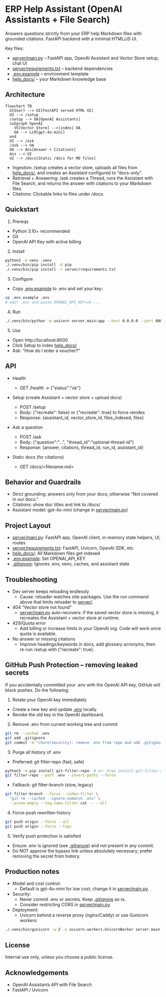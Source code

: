 # ERP Help Assistant (OpenAI Assistants + File Search)

Answers questions strictly from your ERP help Markdown files with grounded citations. FastAPI backend with a minimal HTML/JS UI.

Key files:
- [server/main.py](server/main.py) – FastAPI app, OpenAI Assistant and Vector Store setup, chat UI
- [server/requirements.txt](server/requirements.txt) – backend dependencies
- [.env.example](.env.example) – environment template
- [help_docs/](help_docs) – your Markdown knowledge base


## Architecture

```mermaid
flowchart TB
  U[User] --> UI[FastAPI served HTML UI]
  UI --> /setup
  /setup --> OA[OpenAI Assistants]
  subgraph OpenAI
    VS[Vector Store] -->|index| OA
    OA --> LLM[gpt-4o-mini]
  end
  UI --> /ask
  /ask --> OA
  OA --> Ans[Answer + Citations]
  Ans --> UI
  UI --> /docs[Static /docs for MD files]
```

- Ingestion: /setup creates a vector store, uploads all files from [help_docs/](help_docs), and creates an Assistant configured to “docs-only”.
- Retrieval + Answering: /ask creates a Thread, runs the Assistant with File Search, and returns the answer with citations to your Markdown files.
- Citations: Clickable links to files under /docs.


## Quickstart

1) Prereqs
- Python 3.10+ recommended
- Git
- OpenAI API Key with active billing

2) Install
```bash
python3 -m venv .venv
./.venv/bin/pip install -U pip
./.venv/bin/pip install -r server/requirements.txt
```

3) Configure
- Copy [.env.example](.env.example) to .env and set your key:
```bash
cp .env.example .env
# edit .env and paste OPENAI_API_KEY=sk-...
```

4) Run
```bash
./.venv/bin/python -m uvicorn server.main:app --host 0.0.0.0 --port 8000 --reload --reload-dir server --reload-exclude ".venv/*" --reload-exclude "*/site-packages/*"
```

5) Use
- Open http://localhost:8000
- Click Setup to index [help_docs/](help_docs)
- Ask: “How do I enter a voucher?”


## API

- Health
  - GET /health → {"status":"ok"}

- Setup (create Assistant + vector store + upload docs)
  - POST /setup
  - Body: {"recreate": false} or {"recreate": true} to force reindex
  - Response: {assistant_id, vector_store_id, files_indexed, files}

- Ask a question
  - POST /ask
  - Body: {"question":"...", "thread_id":"optional-thread-id"}
  - Response: {answer, citations, thread_id, run_id, assistant_id}

- Static docs (for citations)
  - GET /docs/<filename.md>


## Behavior and Guardrails

- Strict grounding: answers only from your docs; otherwise “Not covered in our docs.”
- Citations: show doc titles and link to /docs/<file>
- Assistant model: gpt-4o-mini (change in [server/main.py](server/main.py))


## Project Layout

- [server/main.py](server/main.py): FastAPI app, OpenAI client, in-memory state helpers, UI, routes
- [server/requirements.txt](server/requirements.txt): FastAPI, Uvicorn, OpenAI SDK, etc.
- [help_docs/](help_docs): All Markdown files get indexed
- [.env.example](.env.example): Set OPENAI_API_KEY
- [.gitignore](.gitignore): Ignores .env, venv, caches, and assistant state


## Troubleshooting

- Dev server keeps reloading endlessly
  - Cause: reloader watches site-packages. Use the run command above that limits reloader to [server/](server).
- 404 “Vector store not found”
  - [server/main.py](server/main.py) auto-recovers: if the saved vector store is missing, it recreates the Assistant + vector store at runtime.
- 429/Quota error
  - Add billing or increase limits in your OpenAI org. Code will work once quota is available.
- No answer or missing citations
  - Improve headings/keywords in docs, add glossary acronyms, then re-run /setup with {"recreate": true}.


## GitHub Push Protection – removing leaked secrets

If you accidentally committed your .env with the OpenAI API key, GitHub will block pushes. Do the following:

1) Rotate your OpenAI key immediately
- Create a new key and update [.env](.env) locally.
- Revoke the old key in the OpenAI dashboard.

2) Remove .env from current working tree and commit
```bash
git rm --cached .env
git add .gitignore
git commit -m "chore(security): remove .env from repo and add .gitignore"
```

3) Purge all history of .env
- Preferred: git filter-repo (fast, safe)
```bash
python3 -m pip install git-filter-repo  # or: brew install git-filter-repo
git filter-repo --path .env --invert-paths --force
```

- Fallback: git filter-branch (slow, legacy)
```bash
git filter-branch --force --index-filter \
  "git rm --cached --ignore-unmatch .env" \
  --prune-empty --tag-name-filter cat -- --all
```

4) Force-push rewritten history
```bash
git push origin --force --all
git push origin --force --tags
```

5) Verify push protection is satisfied
- Ensure .env is ignored (see [.gitignore](.gitignore)) and not present in any commit.
- Do NOT approve the bypass link unless absolutely necessary; prefer removing the secret from history.


## Production notes

- Model and cost control:
  - Default is gpt-4o-mini for low cost; change it in [server/main.py](server/main.py).
- Security:
  - Never commit .env or secrets. Keep [.gitignore](.gitignore) as-is.
  - Consider restricting CORS in [server/main.py](server/main.py).
- Deployment:
  - Uvicorn behind a reverse proxy (nginx/Caddy) or use Gunicorn workers:
```bash
./.venv/bin/gunicorn -w 2 -k uvicorn.workers.UvicornWorker server.main:app -b 0.0.0.0:8000
```

## License

Internal use only, unless you choose a public license.


## Acknowledgements

- OpenAI Assistants API with File Search
- FastAPI / Uvicorn